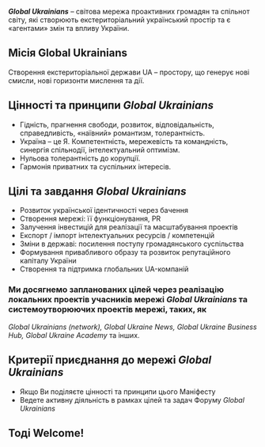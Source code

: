 ***Global Ukrainians*** – світова мережа проактивних громадян та спільнот світу, які створюють екстериторіальний український простір та є «агентами» змін та впливу України.

## Місія Global Ukrainians

Створення екстериторіальної держави UA – простору, що генерує нові смисли, нові горизонти мислення та дії. 

## Цінності та принципи *Global Ukrainians*

* Гідність, прагнення свободи, розвиток, відповідальність, справедливість, «наївний» романтизм, толерантність. 
* Україна – це Я. Компетентність, мережевість та командність, синергія спільнодії, інтелектуальний оптимізм. 
* Нульова толерантність до корупції. 
* Гармонія приватних та суспільних інтересів. 

## Цілі та завдання *Global Ukrainians*

* Розвиток української ідентичності через бачення 
* Створення мережі: її функціонування, PR 
* Залучення інвестицій для реалізації та масштабування проектів 
* Експорт / імпорт інтелектуальних ресурсів / компетенцій 
* Зміни в державі: посилення поступу громадянського суспільства 
* Формування привабливого образу та розвиток репутаційного капіталу України 
* Створення та підтримка глобальних UA-компаній 

### Ми досягнемо запланованих цілей через реалізацію локальних проектів учасників мережі *Global Ukrainians* та системоутворюючих проектів мережі, таких, як

*Global Ukrainians (network), Global Ukraine News, Global Ukraine Business Hub, Global Ukraine Academy* та інших. 

## Критерії приєднання до мережі *Global Ukrainians*

* Якщо Ви поділяєте цінності та принципи цього Маніфесту 
* Ведете активну діяльність в рамках цілей та задач Форуму *Global Ukrainians* 

## Тоді Welcome!
